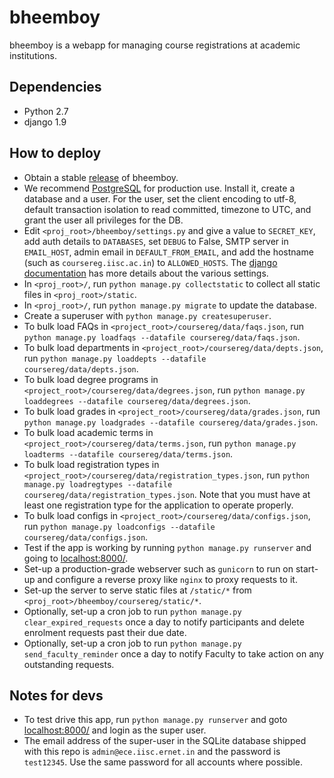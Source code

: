 bheemboy
========

bheemboy is a webapp for managing course registrations at academic institutions.

Dependencies
------------

- Python 2.7
- django 1.9

How to deploy
-------------

- Obtain a stable [release](https://github.com/s-gv/bheemboy/releases) of bheemboy.
- We recommend [PostgreSQL](http://www.postgresql.org/) for production use.
Install it, create a database and a user. For the user, set the client encoding to utf-8, default transaction isolation to read committed, timezone to UTC, and grant the user all privileges for the DB.
- Edit `<proj_root>/bheemboy/settings.py` and give a value to `SECRET_KEY`, add auth details to `DATABASES`, set `DEBUG` to False, SMTP server in `EMAIL_HOST`, admin email in `DEFAULT_FROM_EMAIL`, and add the hostname (such as `coursereg.iisc.ac.in`) to `ALLOWED_HOSTS`. The [django documentation](https://docs.djangoproject.com/en/1.9/ref/settings/) has more details about the various settings.
- In `<proj_root>/`, run `python manage.py collectstatic` to collect all static files in `<proj_root>/static`.
- In `<proj_root>/`, run `python manage.py migrate` to update the database.
- Create a superuser with `python manage.py createsuperuser`.
- To bulk load FAQs in `<project_root>/coursereg/data/faqs.json`, run `python manage.py loadfaqs --datafile coursereg/data/faqs.json`.
- To bulk load departments in `<project_root>/coursereg/data/depts.json`, run `python manage.py loaddepts --datafile coursereg/data/depts.json`.
- To bulk load degree programs in `<project_root>/coursereg/data/degrees.json`, run `python manage.py loaddegrees --datafile coursereg/data/degrees.json`.
- To bulk load grades in `<project_root>/coursereg/data/grades.json`, run `python manage.py loadgrades --datafile coursereg/data/grades.json`.
- To bulk load academic terms in `<project_root>/coursereg/data/terms.json`, run `python manage.py loadterms --datafile coursereg/data/terms.json`.
- To bulk load registration types in `<project_root>/coursereg/data/registration_types.json`, run `python manage.py loadregtypes --datafile coursereg/data/registration_types.json`. Note that you must have at least one registration type for the application to operate properly.
- To bulk load configs in `<project_root>/coursereg/data/configs.json`, run `python manage.py loadconfigs --datafile coursereg/data/configs.json`.
- Test if the app is working by running `python manage.py runserver` and going to [localhost:8000/](http://localhost:8000/).
- Set-up a production-grade webserver such as `gunicorn` to run on start-up and configure a reverse proxy like `nginx` to proxy requests to it.
- Set-up the server to serve static files at `/static/*` from `<proj_root>/bheemboy/coursereg/static/*`.
- Optionally, set-up a cron job to run `python manage.py clear_expired_requests` once a day to notify participants and delete enrolment requests past their due date.
- Optionally, set-up a cron job to run `python manage.py send_faculty_reminder` once a day to notify Faculty to take action on any outstanding requests.

Notes for devs
--------------

- To test drive this app, run `python manage.py runserver` and goto
[localhost:8000/](http://localhost:8000/) and login as the super user.
- The email address of the super-user in the SQLite database shipped with this
repo is `admin@ece.iisc.ernet.in` and the password is `test12345`. Use the same
password for all accounts where possible.
